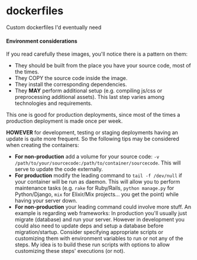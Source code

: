# dockerfiles
Custom dockerfiles I'd eventually need

#### Environment considerations

If you read carefully these images, you'll notice there is a pattern on them:

- They should be built from the place you have your source code, most of the times.
- They COPY the source code inside the image.
- They install the corresponding dependencies.
- They **MAY** perform additional setup (e.g. compiling js/css or preprocessing additional assets).
  This last step varies among technologies and requirements.

This one is good for production deployments, since most of the times a production deployment is made once per week.

**HOWEVER** for development, testing or staging deployments having an update is quite more frequent.
So the following tips may be considered when creating the containers:

- **For non-production** add a volume for your source code: `-v /path/to/your/sourcecode:/path/to/container/sourcecode`.
  This will serve to update the code externally.
- **For production** modify the leading command to `tail -f /dev/null` if your container will be run as daemon.
  This will allow you to perform maintenance tasks (e.g. `rake` for Ruby/Rails, `python manage.py` for Python/Django,
  `mix` for Elixir/Mix projects... you get the point) while having your server down.
- **For non-production** your leading command could involve more stuff.
  An example is regarding web frameworks: In production you'll usually just migrate (database) and run your server.
  However in development you could also need to update deps and setup a database before migration/startup. Consider
  specifying appropriate scripts or customizing them with environment variables to run or not any of the steps. My idea
  is to build these run scripts with options to allow customizing these steps' executions (or not).
